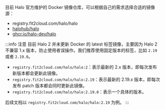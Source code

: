 目前 Halo 官方维护的 Docker 镜像仓库，可以根据自己的需求选择合适的镜像源：

- registry.fit2cloud.com/halo/halo
- [halohub/halo](https://hub.docker.com/r/halohub/halo)
- [ghcr.io/halo-dev/halo](https://github.com/halo-dev/halo/pkgs/container/halo)

:::info 注意
目前 Halo 2 并未更新 Docker 的 latest 标签镜像，主要因为 Halo 2 不兼容 1.x 版本，防止使用者误操作。我们推荐使用固定版本的标签，比如 `2.19` 或者 `2.19.0`。

- `registry.fit2cloud.com/halo/halo:2`：表示最新的 2.x 版本，即每次发布新版本都会更新此镜像。
- `registry.fit2cloud.com/halo/halo:2.19`：表示最新的 2.19.x 版本，即每次发布 patch 版本都会同时更新此镜像。
- `registry.fit2cloud.com/halo/halo:2.19.0`：表示一个具体的版本。

后续文档以 `registry.fit2cloud.com/halo/halo:2.19` 为例。
:::
